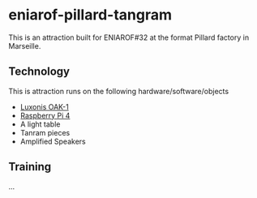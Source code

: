 # eniarof-pillard-tangram
This is an attraction built for ENIAROF#32 at the format Pillard factory in Marseille.

## Technology
This is attraction runs on the following hardware/software/objects
- [Luxonis OAK-1]()
- [Raspberry Pi 4]()
- A light table
- Tanram pieces
- Amplified Speakers

## Training
...